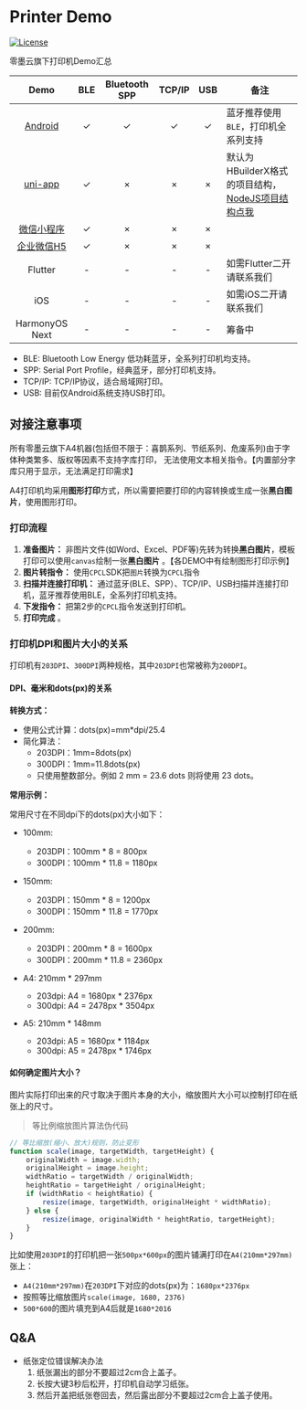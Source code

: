 # Printer Demo

[![License](https://img.shields.io/badge/license-MIT-4EB1BA.svg)](https://www.opensource.org/licenses/mit-license.php)

零墨云旗下打印机Demo汇总

|                               Demo                                | BLE | Bluetooth SPP | TCP/IP | USB | 备注                                                                                                |
|:-----------------------------------------------------------------:|:---:|:-------------:|:------:|:---:|---------------------------------------------------------------------------------------------------|
|   [Android](https://github.com/lingmoyun/printer-demo-android)    |  ✓  |       ✓       |   ✓    |  ✓  | 蓝牙推荐使用`BLE`，打印机全系列支持                                                                              |
|   [uni-app](https://github.com/lingmoyun/printer-demo-uni-app)    |  ✓  |       ×       |   ×    |  ×  | 默认为HBuilderX格式的项目结构，[NodeJS项目结构点我](https://github.com/lingmoyun/printer-demo-uni-app/tree/nodejs) |
| [微信小程序](https://github.com/lingmoyun/printer-demo-wx-miniprogram) |  ✓  |       ×       |   ×    |  ×  |                                                                                                   |
|   [企业微信H5](https://github.com/lingmoyun/printer-demo-wx-cp-h5)    |  ✓  |       ×       |   ×    |  ×  |                                                                                                   |
|                              Flutter                              |  -  |       -       |   -    |  -  | 如需Flutter二开请联系我们                                                                                  |
|                                iOS                                |  -  |       -       |   -    |  -  | 如需iOS二开请联系我们                                                                                      |
|                          HarmonyOS Next                           |  -  |       -       |   -    |  -  | 筹备中                                                                                               |
* BLE: Bluetooth Low Energy 低功耗蓝牙，全系列打印机均支持。
* SPP: Serial Port Profile，经典蓝牙，部分打印机支持。
* TCP/IP: TCP/IP协议，适合局域网打印。
* USB: 目前仅Android系统支持USB打印。

## 对接注意事项

所有零墨云旗下A4机器(包括但不限于：喜鹊系列、节纸系列、危废系列)由于字体种类繁多、版权等因素不支持字库打印，
无法使用文本相关指令。【内置部分字库只用于显示，无法满足打印需求】

A4打印机均采用**图形打印**方式，所以需要把要打印的内容转换或生成一张**黑白图片**，使用图形打印。

### 打印流程

1. **准备图片：** 非图片文件(如Word、Excel、PDF等)先转为转换**黑白图片**，模板打印可以使用`canvas`绘制一张**黑白图片**
   。【各DEMO中有绘制图形打印示例】
2. **图片转指令：** 使用`CPCL`SDK把`图片`转换为`CPCL`指令
3. **扫描并连接打印机：** 通过蓝牙(BLE、SPP）、TCP/IP、USB扫描并连接打印机，蓝牙推荐使用BLE，全系列打印机支持。
4. **下发指令：** 把第2步的`CPCL`指令发送到打印机。
5. **打印完成** 。

### 打印机DPI和图片大小的关系

打印机有`203DPI`、`300DPI`两种规格，其中`203DPI`也常被称为`200DPI`。

#### DPI、毫米和dots(px)的关系

**转换方式：**

* 使用公式计算：dots(px)=mm*dpi/25.4
* 简化算法：
    - 203DPI：1mm=8dots(px)
    - 300DPI：1mm=11.8dots(px)
    - 只使用整数部分。例如 2 mm = 23.6 dots 则将使用 23 dots。

**常用示例：**

常用尺寸在不同dpi下的dots(px)大小如下：

* 100mm:
    - 203DPI：100mm * 8 = 800px
    - 300DPI：100mm * 11.8 = 1180px

* 150mm:
    - 203DPI：150mm * 8 = 1200px
    - 300DPI：150mm * 11.8 = 1770px

* 200mm:
    - 203DPI：200mm * 8 = 1600px
    - 300DPI：200mm * 11.8 = 2360px

* A4: 210mm * 297mm
    - 203dpi: A4 = 1680px * 2376px
    - 300dpi: A4 = 2478px * 3504px

* A5: 210mm * 148mm
    - 203dpi: A5 = 1680px * 1184px
    - 300dpi: A5 = 2478px * 1746px

#### 如何确定图片大小？

图片实际打印出来的尺寸取决于图片本身的大小，缩放图片大小可以控制打印在纸张上的尺寸。

> 等比例缩放图片算法伪代码

```javascript
// 等比缩放(缩小、放大)规则，防止变形
function scale(image, targetWidth, targetHeight) {
    originalWidth = image.width;
    originalHeight = image.height;
    widthRatio = targetWidth / originalWidth;
    heightRatio = targetHeight / originalHeight;
    if (widthRatio < heightRatio) {
        resize(image, targetWidth, originalHeight * widthRatio);
    } else {
        resize(image, originalWidth * heightRatio, targetHeight);
    }
}
```

比如使用`203DPI`的打印机把一张`500px*600px`的图片铺满打印在`A4(210mm*297mm)`张上：

* `A4(210mm*297mm)`在`203DPI`下对应的dots(px)为：`1680px*2376px`
* 按照等比缩放图片`scale(image, 1680, 2376)`
* `500*600`的图片填充到A4后就是`1680*2016`

## Q&A

* 纸张定位错误解决办法
    1. 纸张漏出的部分不要超过2cm合上盖子。
    2. 长按大键3秒后松开，打印机自动学习纸张。
    3. 然后开盖把纸张卷回去，然后露出部分不要超过2cm合上盖子使用。
